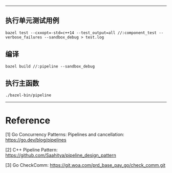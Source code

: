 <!--
 * @Author: lourisxu
 * @Date: 2024-03-23 20:19:38
 * @LastEditors: lourisxu
 * @LastEditTime: 2024-03-29 18:12:43
 * @FilePath: /pipeline/README.md
 * @Description: 
 * 
 * Copyright (c) 2024 by lourisxu, All Rights Reserved. 
-->
---

## 执行单元测试用例
```
bazel test --cxxopt=-std=c++14 --test_output=all //:component_test --verbose_failures --sandbox_debug > test.log
```

## 编译
```
bazel build //:pipeline --sandbox_debug
```

## 执行主函数
```
./bazel-bin/pipeline
```


---

# Reference

[1] Go Concurrency Patterns: Pipelines and cancellation: https://go.dev/blog/pipelines

[2] C++ Pipeline Pattern: https://github.com/Saahitya/pipeline_design_pattern

[3] Go CheckComm: https://git.woa.com/prd_base_pay_go/check_comm.git